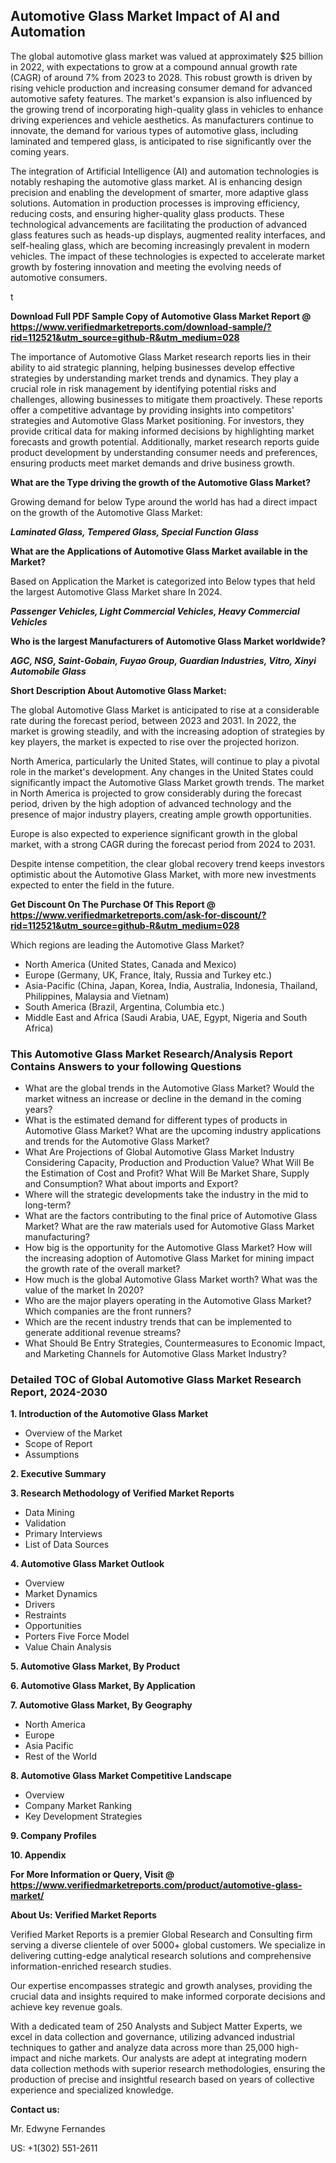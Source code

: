 <h2>Automotive Glass Market Impact of AI and Automation</h2><p>The global automotive glass market was valued at approximately $25 billion in 2022, with expectations to grow at a compound annual growth rate (CAGR) of around 7% from 2023 to 2028. This robust growth is driven by rising vehicle production and increasing consumer demand for advanced automotive safety features. The market's expansion is also influenced by the growing trend of incorporating high-quality glass in vehicles to enhance driving experiences and vehicle aesthetics. As manufacturers continue to innovate, the demand for various types of automotive glass, including laminated and tempered glass, is anticipated to rise significantly over the coming years.</p><p>The integration of Artificial Intelligence (AI) and automation technologies is notably reshaping the automotive glass market. AI is enhancing design precision and enabling the development of smarter, more adaptive glass solutions. Automation in production processes is improving efficiency, reducing costs, and ensuring higher-quality glass products. These technological advancements are facilitating the production of advanced glass features such as heads-up displays, augmented reality interfaces, and self-healing glass, which are becoming increasingly prevalent in modern vehicles. The impact of these technologies is expected to accelerate market growth by fostering innovation and meeting the evolving needs of automotive consumers.</p>t</p><p id="" class=""><strong>Download Full PDF Sample Copy of Automotive Glass Market Report @ <a href="https://www.verifiedmarketreports.com/download-sample/?rid=112521&utm_source=github-R&utm_medium=028" target="_blank">https://www.verifiedmarketreports.com/download-sample/?rid=112521&utm_source=github-R&utm_medium=028</a></strong></p><p>The importance of&nbsp;Automotive Glass Market research reports lies in their ability to aid strategic planning, helping businesses develop effective strategies by understanding market trends and dynamics. They play a crucial role in risk management by identifying potential risks and challenges, allowing businesses to mitigate them proactively. These reports offer a competitive advantage by providing insights into competitors' strategies and Automotive Glass Market positioning. For investors, they provide critical data for making informed decisions by highlighting market forecasts and growth potential. Additionally, market research reports guide product development by understanding consumer needs and preferences, ensuring products meet market demands and drive business growth.</p><p><strong>What are the&nbsp;Type driving the growth of the Automotive Glass Market?</strong></p><p id="" class="">Growing demand for below Type around the world has had a direct impact on the growth of the Automotive Glass Market:</p><em><strong>Laminated Glass, Tempered Glass, Special Function Glass</strong></em></p><strong>What are the&nbsp;Applications&nbsp;of Automotive Glass Market available in the Market?</strong></p><p id="" class="">Based on Application the Market is categorized into Below types that held the largest Automotive Glass Market share In 2024.</p><em><strong>Passenger Vehicles, Light Commercial Vehicles, Heavy Commercial Vehicles</strong></em></p><strong>Who is the largest Manufacturers of Automotive Glass Market worldwide?</strong></p><p><em><strong>AGC, NSG, Saint-Gobain, Fuyao Group, Guardian Industries, Vitro, Xinyi Automobile Glass</strong></em></p><p id="" class=""><strong>Short Description About Automotive Glass Market:</strong></p><p>The global Automotive Glass Market is anticipated to rise at a considerable rate during the forecast period, between 2023 and 2031. In 2022, the market is growing steadily, and with the increasing adoption of strategies by key players, the market is expected to rise over the projected horizon.</p><p>North America, particularly the United States, will continue to play a pivotal role in the market's development. Any changes in the United States could significantly impact the Automotive Glass Market growth trends. The market in North America is projected to grow considerably during the forecast period, driven by the high adoption of advanced technology and the presence of major industry players, creating ample growth opportunities.</p><p>Europe is also expected to experience significant growth in the global market, with a strong CAGR during the forecast period from 2024 to 2031.</p><p>Despite intense competition, the clear global recovery trend keeps investors optimistic about the Automotive Glass Market, with more new investments expected to enter the field in the future.</p><p id="" class=""><strong>Get Discount On The Purchase Of This Report @ <a href="https://www.verifiedmarketreports.com/ask-for-discount/?rid=112521&utm_source=github-R&utm_medium=028" target="_blank">https://www.verifiedmarketreports.com/ask-for-discount/?rid=112521&utm_source=github-R&utm_medium=028</a></strong></p>Which regions are leading the Automotive Glass Market?</p><ul><li>North America (United States, Canada and Mexico)</li><li>Europe (Germany, UK, France, Italy, Russia and Turkey etc.)</li><li>Asia-Pacific (China, Japan, Korea, India, Australia, Indonesia, Thailand, Philippines, Malaysia and Vietnam)</li><li>South America (Brazil, Argentina, Columbia etc.)</li><li>Middle East and Africa (Saudi Arabia, UAE, Egypt, Nigeria and South Africa)</li></ul><h3 id="" class="">This Automotive Glass Market Research/Analysis Report Contains Answers to your following Questions</h3><ul><li>What are the global trends in the Automotive Glass Market? Would the market witness an increase or decline in the demand in the coming years?</li><li>What is the estimated demand for different types of products in Automotive Glass Market? What are the upcoming industry applications and trends for the Automotive Glass Market?</li><li>What Are Projections of Global Automotive Glass Market Industry Considering Capacity, Production and Production Value? What Will Be the Estimation of Cost and Profit? What Will Be Market Share, Supply and Consumption? What about imports and Export?</li><li>Where will the strategic developments take the industry in the mid to long-term?</li><li>What are the factors contributing to the final price of Automotive Glass Market? What are the raw materials used for Automotive Glass Market manufacturing?</li><li>How big is the opportunity for the Automotive Glass Market? How will the increasing adoption of Automotive Glass Market for mining impact the growth rate of the overall market?</li><li>How much is the global Automotive Glass Market worth? What was the value of the market In 2020?</li><li>Who are the major players operating in the Automotive Glass Market? Which companies are the front runners?</li><li>Which are the recent industry trends that can be implemented to generate additional revenue streams?</li><li>What Should Be Entry Strategies, Countermeasures to Economic Impact, and Marketing Channels for Automotive Glass Market Industry?</li></ul><h3 id="" class="">Detailed TOC of Global Automotive Glass Market Research Report, 2024-2030</h3><p id="" class=""><strong>1. Introduction of the Automotive Glass Market</strong></p><ul><li>Overview of the Market</li><li>Scope of Report</li><li>Assumptions</li></ul><p id="" class=""><strong>2. Executive Summary</strong></p><p id="" class=""><strong>3. Research Methodology of Verified Market Reports</strong></p><ul><li>Data Mining</li><li>Validation</li><li>Primary Interviews</li><li>List of Data Sources</li></ul><p id="" class=""><strong>4. Automotive Glass Market Outlook</strong></p><ul><li>Overview</li><li>Market Dynamics</li><li>Drivers</li><li>Restraints</li><li>Opportunities</li><li>Porters Five Force Model</li><li>Value Chain Analysis</li></ul><p id="" class=""><strong>5. Automotive Glass Market, By Product</strong></p><p id="" class=""><strong>6. Automotive Glass Market, By Application</strong></p><p id="" class=""><strong>7. Automotive Glass Market, By Geography</strong></p><ul><li>North America</li><li>Europe</li><li>Asia Pacific</li><li>Rest of the World</li></ul><p id="" class=""><strong>8. Automotive Glass Market Competitive Landscape</strong></p><ul><li>Overview</li><li>Company Market Ranking</li><li>Key Development Strategies</li></ul><p id="" class=""><strong>9. Company Profiles</strong></p><p id="" class=""><strong>10. Appendix</strong></p><p id="" class=""><strong>For More Information or Query, Visit @ <a href="https://www.verifiedmarketreports.com/product/automotive-glass-market/" target="_blank">https://www.verifiedmarketreports.com/product/automotive-glass-market/</a></strong></p><p id="" class=""><strong>About Us: Verified Market Reports</strong></p><p id="" class="">Verified Market Reports is a premier Global Research and Consulting firm serving a diverse clientele of over 5000+ global customers. We specialize in delivering cutting-edge analytical research solutions and comprehensive information-enriched research studies.</p><p id="" class="">Our expertise encompasses strategic and growth analyses, providing the crucial data and insights required to make informed corporate decisions and achieve key revenue goals.</p><p id="" class="">With a dedicated team of 250 Analysts and Subject Matter Experts, we excel in data collection and governance, utilizing advanced industrial techniques to gather and analyze data across more than 25,000 high-impact and niche markets. Our analysts are adept at integrating modern data collection methods with superior research methodologies, ensuring the production of precise and insightful research based on years of collective experience and specialized knowledge.</p><p id="" class=""><strong>Contact us:</strong></p><p id="" class="">Mr. Edwyne Fernandes</p><p id="" class="">US: +1(302) 551-2611</p>